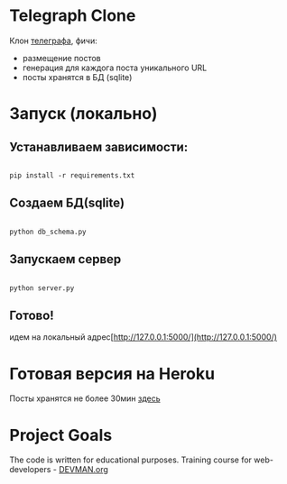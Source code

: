 # Telegraph Clone

Клон [телеграфа](http://telegra.ph/), фичи:
- размещение постов
- генерация для каждога поста уникального URL
- посты хранятся в БД (sqlite)

# Запуск (локально)

## Устанавливаем зависимости:
```#!bash

pip install -r requirements.txt

```
## Создаем БД(sqlite)
```#!bash

python db_schema.py

```
## Запускаем сервер
```#!bash

python server.py

```
## Готово!
идем на локальный адрес[http://127.0.0.1:5000/](http://127.0.0.1:5000/)

# Готовая версия на Heroku
Посты хранятся не более 30мин [здесь](https://dry-dawn-40056.herokuapp.com/)

# Project Goals

The code is written for educational purposes. Training course for web-developers - [DEVMAN.org](https://devman.org)
